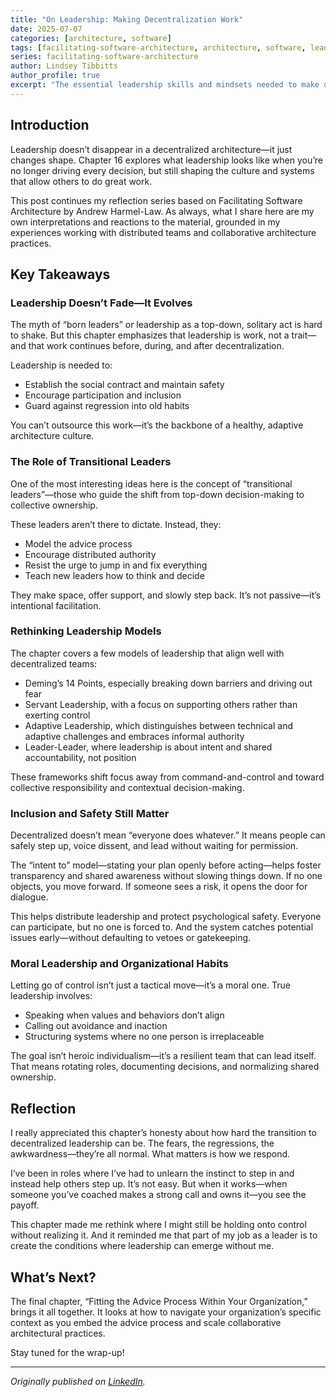 ```yaml
---
title: "On Leadership: Making Decentralization Work"
date: 2025-07-07
categories: [architecture, software]
tags: [facilitating-software-architecture, architecture, software, leadership, decentralization]
series: facilitating-software-architecture
author: Lindsey Tibbitts
author_profile: true
excerpt: "The essential leadership skills and mindsets needed to make decentralized architecture and decision-making work effectively, focusing on facilitation, trust-building, and enabling team autonomy."
---
```


## Introduction

Leadership doesn’t disappear in a decentralized architecture—it just changes shape. Chapter 16 explores what leadership looks like when you’re no longer driving every decision, but still shaping the culture and systems that allow others to do great work.

This post continues my reflection series based on Facilitating Software Architecture by Andrew Harmel-Law. As always, what I share here are my own interpretations and reactions to the material, grounded in my experiences working with distributed teams and collaborative architecture practices.

## Key Takeaways

### Leadership Doesn’t Fade—It Evolves

The myth of “born leaders” or leadership as a top-down, solitary act is hard to shake. But this chapter emphasizes that leadership is work, not a trait—and that work continues before, during, and after decentralization.

Leadership is needed to:

- Establish the social contract and maintain safety
- Encourage participation and inclusion
- Guard against regression into old habits

You can’t outsource this work—it’s the backbone of a healthy, adaptive architecture culture.

### The Role of Transitional Leaders

One of the most interesting ideas here is the concept of “transitional leaders”—those who guide the shift from top-down decision-making to collective ownership.

These leaders aren’t there to dictate. Instead, they:

- Model the advice process
- Encourage distributed authority
- Resist the urge to jump in and fix everything
- Teach new leaders how to think and decide

They make space, offer support, and slowly step back. It’s not passive—it’s intentional facilitation.

### Rethinking Leadership Models

The chapter covers a few models of leadership that align well with decentralized teams:

- Deming’s 14 Points, especially breaking down barriers and driving out fear
- Servant Leadership, with a focus on supporting others rather than exerting control
- Adaptive Leadership, which distinguishes between technical and adaptive challenges and embraces informal authority
- Leader-Leader, where leadership is about intent and shared accountability, not position

These frameworks shift focus away from command-and-control and toward collective responsibility and contextual decision-making.

### Inclusion and Safety Still Matter

Decentralized doesn’t mean “everyone does whatever.” It means people can safely step up, voice dissent, and lead without waiting for permission.

The “intent to” model—stating your plan openly before acting—helps foster transparency and shared awareness without slowing things down. If no one objects, you move forward. If someone sees a risk, it opens the door for dialogue.

This helps distribute leadership and protect psychological safety. Everyone can participate, but no one is forced to. And the system catches potential issues early—without defaulting to vetoes or gatekeeping.

### Moral Leadership and Organizational Habits

Letting go of control isn’t just a tactical move—it’s a moral one. True leadership involves:

- Speaking when values and behaviors don’t align
- Calling out avoidance and inaction
- Structuring systems where no one person is irreplaceable

The goal isn’t heroic individualism—it’s a resilient team that can lead itself. That means rotating roles, documenting decisions, and normalizing shared ownership.

## Reflection

I really appreciated this chapter’s honesty about how hard the transition to decentralized leadership can be. The fears, the regressions, the awkwardness—they’re all normal. What matters is how we respond.

I’ve been in roles where I’ve had to unlearn the instinct to step in and instead help others step up. It’s not easy. But when it works—when someone you’ve coached makes a strong call and owns it—you see the payoff.

This chapter made me rethink where I might still be holding onto control without realizing it. And it reminded me that part of my job as a leader is to create the conditions where leadership can emerge without me.

## What’s Next?

The final chapter, “Fitting the Advice Process Within Your Organization,” brings it all together. It looks at how to navigate your organization’s specific context as you embed the advice process and scale collaborative architectural practices.

Stay tuned for the wrap-up!

---

*Originally published on [LinkedIn](https://www.linkedin.com/pulse/leadership-making-decentralization-work-lindsey-tibbitts-3frmc?trackingId=xIJB2iyWT%2BqphheIxwGzOw%3D%3D&lipi=urn%3Ali%3Apage%3Ad_flagship3_profile_view_base_recent_activity_content_view%3Bl3EtK1K6QJud98JNH1YPFQ%3D%3D).* 